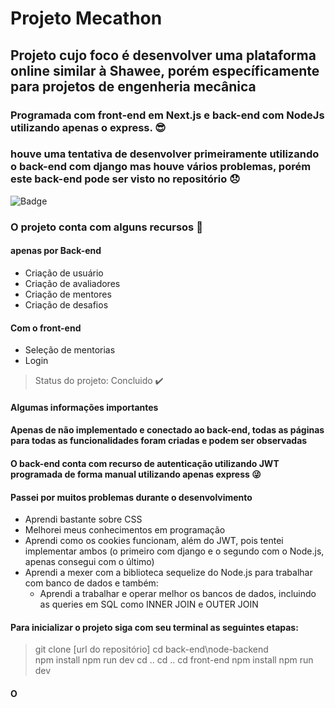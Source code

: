 # Projeto Mecathon
## Projeto cujo foco é desenvolver uma plataforma online similar à Shawee, porém específicamente para projetos de engenheria mecânica
### Programada com front-end em Next.js e back-end com NodeJs utilizando apenas o express. :sunglasses:
### houve uma tentativa de desenvolver primeiramente utilizando o back-end com django mas houve vários problemas, porém este back-end pode ser visto no repositório :disappointed:



![Badge](https://img.shields.io/static/v1?label=react&message=framework&color=blue&style=for-the-badge&logo=REACT)


### O projeto conta com alguns recursos :checkered_flag:
#### apenas por Back-end
- Criação de usuário 
- Criação de avaliadores
- Criação de mentores
- Criação de desafios


#### Com o front-end
- Seleção de mentorias
- Login


> Status do projeto: Concluido :heavy_check_mark:


#### Algumas informações importantes
#### Apenas de não implementado e conectado ao back-end, todas as páginas para todas as funcionalidades foram criadas e podem ser observadas
#### O back-end conta com recurso de autenticação utilizando JWT programada de forma manual utilizando apenas express :stuck_out_tongue_winking_eye: 
#### Passei por muitos problemas durante o desenvolvimento
- Aprendi bastante sobre CSS
- Melhorei meus conhecimentos em programação
- Aprendi como os cookies funcionam, além do JWT, pois tentei implementar ambos (o primeiro com django e o segundo com o Node.js, apenas consegui com o último)
- Aprendi a mexer com a biblioteca sequelize do Node.js para trabalhar com banco de dados e também:
    - Aprendi a trabalhar e operar melhor os bancos de dados, incluindo as queries em SQL como INNER JOIN e OUTER JOIN




#### Para inicializar o projeto siga com seu terminal as seguintes etapas:
> git clone [url do repositório]
> cd back-end\node-backend\
> npm install
> npm run dev
> cd ..
> cd ..
> cd front-end
> npm install
> npm run dev


#### O